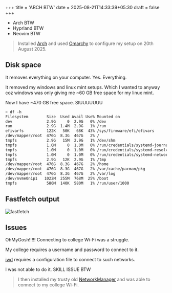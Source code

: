 +++
title = 'ARCH BTW'
date = 2025-08-21T14:33:39+05:30
draft = false
+++
- Arch BTW
- Hyprland BTW
- Neovim BTW

> Installed [Arch](https://arch.org) and used [Omarchy](https://omarchy.org) to configure my setup on 20th August 2025.

## Disk space
It removes everything on your computer.
Yes. Everything.

It removed my windows and linux mint setups.
Which I wanted to anyway coz windows was only giving me ~60 GB free space for my linux mint.

Now I have ~470 GB free space. SIUUUUUUU

```bash
> df -h
Filesystem        Size  Used Avail Use% Mounted on
dev               2.9G     0  2.9G   0% /dev
run               2.9G  1.4M  2.9G   1% /run
efivarfs          122K   50K   68K  43% /sys/firmware/efi/efivars
/dev/mapper/root  476G  8.3G  467G   2% /
tmpfs             2.9G   15M  2.9G   1% /dev/shm
tmpfs             1.0M     0  1.0M   0% /run/credentials/systemd-journald.service
tmpfs             1.0M     0  1.0M   0% /run/credentials/systemd-resolved.service
tmpfs             1.0M     0  1.0M   0% /run/credentials/systemd-networkd.service
tmpfs             2.9G   12K  2.9G   1% /tmp
/dev/mapper/root  476G  8.3G  467G   2% /home
/dev/mapper/root  476G  8.3G  467G   2% /var/cache/pacman/pkg
/dev/mapper/root  476G  8.3G  467G   2% /var/log
/dev/nvme0n1p1   1022M  255M  768M  25% /boot
tmpfs             580M  140K  580M   1% /run/user/1000
```


## Fastfetch output
![fastfetch](https://i.postimg.cc/0Q5YtwZB/fastfetch.png)

## Issues
OhMyGosh!!!!!
Connecting to college Wi-Fi was a struggle.

My college requires a username and password to connect to it.

[iwd](https://archive.kernel.org/oldwiki/iwd.wiki.kernel.org/) requires a configuration file to connect to such networks.

I was not able to do it. SKILL ISSUE BTW

> I then installed my trusty old [NetworkManager](https://wiki.archlinux.org/title/NetworkManager) and was able to connect to my college Wi-Fi.

